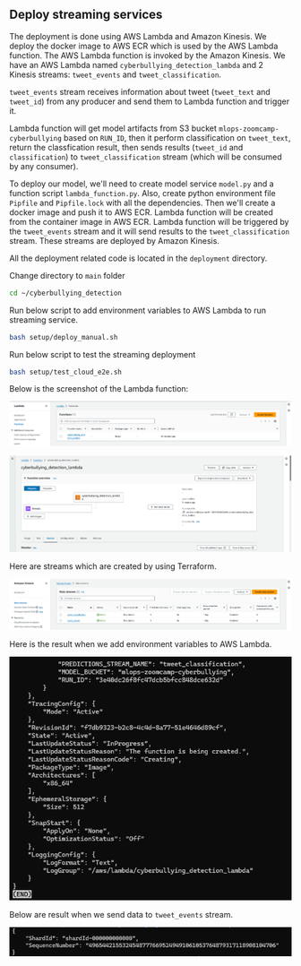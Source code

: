 ## Deploy streaming services

The deployment is done using AWS Lambda and Amazon Kinesis. We deploy the docker image to AWS ECR which is used by the AWS Lambda function. The AWS Lambda function is invoked by the Amazon Kinesis. We have an AWS Lambda named `cyberbullying_detection_lambda` and 2 Kinesis streams: `tweet_events` and `tweet_classification`.

`tweet_events` stream receives information about tweet (`tweet_text` and `tweet_id`) from any producer and send them to Lambda function and trigger it.

Lambda function will get model artifacts from S3 bucket `mlops-zoomcamp-cyberbullying` based on `RUN_ID`, then it perform classification on `tweet_text`, return the classfication result, then sends results (`tweet_id` and `classification`) to `tweet_classification` stream (which will be consumed by any consumer).

To deploy our model, we'll need to create model service `model.py` and a function script `lambda_function.py`. Also, create python environment file `Pipfile` and `Pipfile.lock` with all the dependencies. Then we'll create a docker image and push it to AWS ECR. Lambda function will be created from the container image in AWS ECR. Lambda function will be triggered by the `tweet_events` stream and it will send results to the `tweet_classification` stream. These streams are deployed by Amazon Kinesis.

All the deployment related code is located in the `deployment` directory.

Change directory to `main` folder

```bash
cd ~/cyberbullying_detection
```

Run below script to add environment variables to AWS Lambda to run streaming service.

```bash
bash setup/deploy_manual.sh
```

Run below script to test the streaming deployment

```bash
bash setup/test_cloud_e2e.sh
```

Below is the screenshot of the Lambda function:

![lambda](../images/lambda.png)

![lambda](../images/lambda_4.png)

Here are streams which are created by using Terraform.

![kinesis](../images/kinesis.png)

Here is the result when we add environment variables to AWS Lambda.

![lambda](../images/lambda_2.png)

Below are result when we send data to `tweet_events` stream.

![lambda](../images/lambda_3.png)


